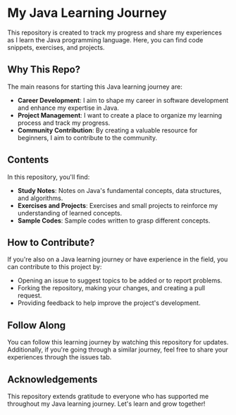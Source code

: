 # My Java Learning Journey

This repository is created to track my progress and share my experiences as I learn the Java programming language. Here, you can find code snippets, exercises, and projects.

## Why This Repo?

The main reasons for starting this Java learning journey are:

- **Career Development**: I aim to shape my career in software development and enhance my expertise in Java.
- **Project Management**: I want to create a place to organize my learning process and track my progress.
- **Community Contribution**: By creating a valuable resource for beginners, I aim to contribute to the community.

## Contents

In this repository, you'll find:

- **Study Notes**: Notes on Java's fundamental concepts, data structures, and algorithms.
- **Exercises and Projects**: Exercises and small projects to reinforce my understanding of learned concepts.
- **Sample Codes**: Sample codes written to grasp different concepts.

## How to Contribute?

If you're also on a Java learning journey or have experience in the field, you can contribute to this project by:

- Opening an issue to suggest topics to be added or to report problems.
- Forking the repository, making your changes, and creating a pull request.
- Providing feedback to help improve the project's development.

## Follow Along

You can follow this learning journey by watching this repository for updates. Additionally, if you're going through a similar journey, feel free to share your experiences through the issues tab.

## Acknowledgements

This repository extends gratitude to everyone who has supported me throughout my Java learning journey. Let's learn and grow together!
